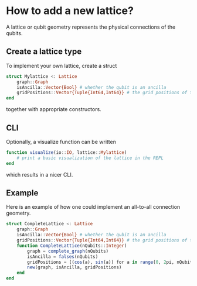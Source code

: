# How to add a new lattice?

A lattice or qubit geometry represents the physical connections  of the qubits.

## Create a lattice type
To implement your own lattice, create a struct
```julia
struct Mylattice <: Lattice
    graph::Graph
    isAncilla::Vector{Bool} # whether the qubit is an ancilla
    gridPositions::Vector{Tuple{Int64,Int64}} # the grid positions of the qubits for visualization
end
```
together with appropriate constructors. 

## CLI
Optionally, a visualize function can be written
```julia
function visualize(io::IO, lattice::Mylattice)
    # print a basic visualization of the lattice in the REPL
end
```
which results in a nicer CLI.

## Example
Here is an example of how one could implement an all-to-all connection geometry.

```julia
struct CompleteLattice <: Lattice
    graph::Graph
    isAncilla::Vector{Bool} # whether the qubit is an ancilla
    gridPositions::Vector{Tuple{Int64,Int64}} # the grid positions of the qubits for visualization
    function CompleteLattice(nQubits::Integer)
        graph = complete_graph(nQubits)
        isAncilla = falses(nQubits)
        gridPositions = [(cos(a), sin(a)) for a in range(0, 2pi, nQubits+1)[1:end-1]]
        new(graph, isAncilla, gridPositions)
    end
end

```

